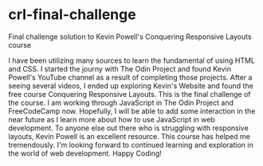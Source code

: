 # crl-final-challenge
Final challenge solution to Kevin Powell's Conquering Responsive Layouts course

I have been utilizing many sources to learn the fundamental of using HTML and CSS. I started the journy with The Odin Project and found Kevin Powell's YouTube channel as a result of completing those projects. After a seeing several videos, I ended up exploring Kevin's Website and found the free course Conquering Responsive Layouts. This is the final challenge of the course. I am working through JavaScript in The Odin Project and FreeCodeCamp now. Hopefully, I will be able to add some interaction in the near future as I learn more about how to use JavaScript in web development. 
To anyone else out there who is struggling with responsive layouts, Kevin Powell is an excellent resource. This course has helped me tremendously. I'm looking forward to continued learning and exploration in the world of web development. Happy Coding!

